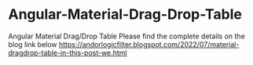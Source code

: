 # Angular-Material-Drag-Drop-Table
Angular Material Drag/Drop Table
Please find the complete details on the blog link below
https://andorlogicfilter.blogspot.com/2022/07/material-dragdrop-table-in-this-post-we.html

